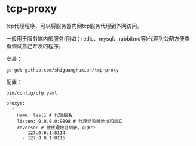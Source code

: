 # tcp-proxy
tcp代理程序，可以将服务器内网tcp服务代理到外网访问。

一般用于服务端内部服务(例如：redis、mysql、rabbitmq等)代理到公网方便查看调试自己开发的程序。

安装：

`go get github.com/shiguanghuxian/tcp-proxy`

配置：

```
bin/config/cfg.yaml

proxys: 
  - 
    name: test1 # 代理组名
    listen: 0.0.0.0:9898 # 代理组监听地址和端口
    reverse: # 被代理地址列表，可多个
      - 127.0.0.1:8114
      - 127.0.0.1:8115
```
